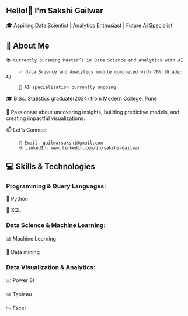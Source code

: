 ## Hello!👋 I’m Sakshi Gailwar

🎓 Aspiring Data Scientist | Analytics Enthusiast | Future AI Specialist
  
## 🎯 About Me

    📚 Currently pursuing Master’s in Data Science and Analytics with AI

         ✅ Data Science and Analytics module completed with 76% (Grade: A)

         🔄 AI specialization currently ongoing
         
   🎓 B.Sc. Statistics graduate(2024) from Modern College, Pune 
   
   🚀 Passionate about uncovering insights, building predictive models, and creating impactful visualizations.
   
   📫 Let's Connect
   
         📧 Email: gailwarsakshi@gmail.com
         🌐 LinkedIn: www.linkedin.com/in/sakshi-gailwar

## 💻 Skills & Technologies

### Programming & Query Languages:

   🐍 Python
   
   📝 SQL
   
### Data Science & Machine Learning:

   📊 Machine Learning
   
   🤖 Data mining 

### Data Visualization & Analytics:

  📈 Power BI
  
  📊 Tableau
  
  📉 Excel


<!---
SakshiGailwar/SakshiGailwar is a ✨ special ✨ repository because its `README.md` (this file) appears on your GitHub profile.
You can click the Preview link to take a look at your changes.
--->
